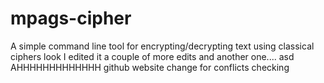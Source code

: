 # mpags-cipher
A simple command line tool for encrypting/decrypting text using classical ciphers
look I edited it
a couple of more edits
and another one....
asd
AHHHHHHHHHHHHH github website change for conflicts checking
###
